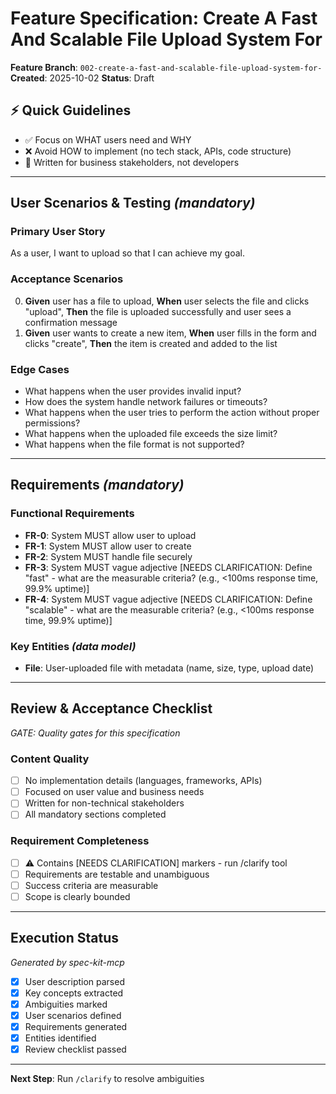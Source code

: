 # Feature Specification: Create A Fast And Scalable File Upload System For 

**Feature Branch**: `002-create-a-fast-and-scalable-file-upload-system-for-`
**Created**: 2025-10-02
**Status**: Draft

## ⚡ Quick Guidelines
- ✅ Focus on WHAT users need and WHY
- ❌ Avoid HOW to implement (no tech stack, APIs, code structure)
- 👥 Written for business stakeholders, not developers

---

## User Scenarios & Testing *(mandatory)*

### Primary User Story
As a user, I want to upload so that I can achieve my goal.

### Acceptance Scenarios
0. **Given** user has a file to upload, **When** user selects the file and clicks &quot;upload&quot;, **Then** the file is uploaded successfully and user sees a confirmation message
1. **Given** user wants to create a new item, **When** user fills in the form and clicks &quot;create&quot;, **Then** the item is created and added to the list

### Edge Cases
- What happens when the user provides invalid input?
- How does the system handle network failures or timeouts?
- What happens when the user tries to perform the action without proper permissions?
- What happens when the uploaded file exceeds the size limit?
- What happens when the file format is not supported?

---

## Requirements *(mandatory)*

### Functional Requirements
- **FR-0**: System MUST allow user to upload
- **FR-1**: System MUST allow user to create
- **FR-2**: System MUST handle file securely
- **FR-3**: System MUST vague adjective [NEEDS CLARIFICATION: Define &quot;fast&quot; - what are the measurable criteria? (e.g., &lt;100ms response time, 99.9% uptime)]
- **FR-4**: System MUST vague adjective [NEEDS CLARIFICATION: Define &quot;scalable&quot; - what are the measurable criteria? (e.g., &lt;100ms response time, 99.9% uptime)]

### Key Entities *(data model)*
- **File**: User-uploaded file with metadata (name, size, type, upload date)

---

## Review & Acceptance Checklist
*GATE: Quality gates for this specification*

### Content Quality
- [ ] No implementation details (languages, frameworks, APIs)
- [ ] Focused on user value and business needs
- [ ] Written for non-technical stakeholders
- [ ] All mandatory sections completed

### Requirement Completeness
- [ ] ⚠️ Contains [NEEDS CLARIFICATION] markers - run /clarify tool
- [ ] Requirements are testable and unambiguous
- [ ] Success criteria are measurable
- [ ] Scope is clearly bounded

---

## Execution Status
*Generated by spec-kit-mcp*

- [x] User description parsed
- [x] Key concepts extracted
- [x] Ambiguities marked
- [x] User scenarios defined
- [x] Requirements generated
- [x] Entities identified
- [x] Review checklist passed

---

**Next Step**: Run `/clarify` to resolve ambiguities
